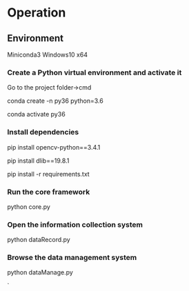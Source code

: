 # Operation

## Environment
Miniconda3 Windows10 x64

### Create a Python virtual environment and activate it
 Go to the project folder->cmd
 
 conda create -n py36 python=3.6
 
 conda activate py36

### Install dependencies
 pip install opencv-python==3.4.1
 
 pip install dlib==19.8.1
 
 pip install -r requirements.txt

### Run the core framework

 python core.py

### Open the information collection system

 python dataRecord.py

### Browse the data management system

 python dataManage.py


`

